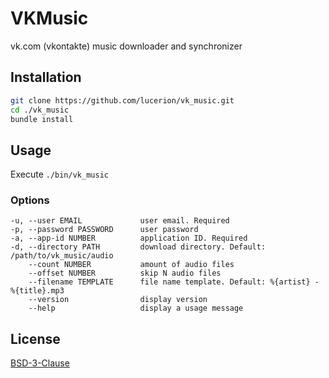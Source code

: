 # VKMusic

vk.com (vkontakte) music downloader and synchronizer


## Installation

``` sh
git clone https://github.com/lucerion/vk_music.git
cd ./vk_music
bundle install
```


## Usage

Execute `./bin/vk_music`


### Options

```
-u, --user EMAIL             user email. Required
-p, --password PASSWORD      user password
-a, --app-id NUMBER          application ID. Required
-d, --directory PATH         download directory. Default: /path/to/vk_music/audio
    --count NUMBER           amount of audio files
    --offset NUMBER          skip N audio files
    --filename TEMPLATE      file name template. Default: %{artist} - %{title}.mp3
    --version                display version
    --help                   display a usage message
```


## License

[BSD-3-Clause](https://opensource.org/licenses/BSD-3-Clause)
